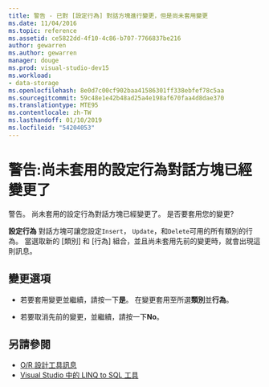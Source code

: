 ```yaml
---
title: 警告 - 已對 [設定行為] 對話方塊進行變更，但是尚未套用變更
ms.date: 11/04/2016
ms.topic: reference
ms.assetid: ce5822dd-4f10-4c86-b707-7766837be216
author: gewarren
ms.author: gewarren
manager: douge
ms.prod: visual-studio-dev15
ms.workload:
- data-storage
ms.openlocfilehash: 8e0d7c00cf902baa41586301ff338ebfef78c5aa
ms.sourcegitcommit: 59c48e1e42b48ad25a4e198af670faa4d8dae370
ms.translationtype: MTE95
ms.contentlocale: zh-TW
ms.lasthandoff: 01/10/2019
ms.locfileid: "54204053"
---
```

# <a name="warning-changes-have-been-made-to-the-configure-behavior-dialog-box-that-have-not-been-applied"></a>警告:尚未套用的設定行為對話方塊已經變更了

警告。 尚未套用的設定行為對話方塊已經變更了。 是否要套用您的變更?

**設定行為** 對話方塊可讓您設定`Insert`， `Update`，和`Delete`可用的所有類別的行為。 當選取新的 [類別] 和 [行為] 組合，並且尚未套用先前的變更時，就會出現這則訊息。

## <a name="change-options"></a>變更選項

- 若要套用變更並繼續，請按一下**是**。 在變更套用至所選**類別**並**行為**。

- 若要取消先前的變更，並繼續，請按一下**No**。

## <a name="see-also"></a>另請參閱

- [O/R 設計工具訊息](../data-tools/o-r-designer-messages.md)
- [Visual Studio 中的 LINQ to SQL 工具](../data-tools/linq-to-sql-tools-in-visual-studio2.md)